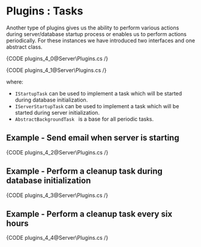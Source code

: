 # Plugins : Tasks

Another type of plugins gives us the ability to perform various actions during server/database startup process or enables us to perform actions periodically. For these instances we have introduced two interfaces and one abstract class.

{CODE plugins_4_0@Server\Plugins.cs /}

{CODE plugins_4_1@Server\Plugins.cs /}

where:   
* `IStartupTask` can be used to implement a task which will be started during database initialization.   
* `IServerStartupTask` can be used to implement a task which will be started during server initialization.    
* `AbstractBackgroundTask ` is a base for all periodic tasks.    

## Example - Send email when server is starting

{CODE plugins_4_2@Server\Plugins.cs /}

## Example - Perform a cleanup task during database initialization

{CODE plugins_4_3@Server\Plugins.cs /}

## Example - Perform a cleanup task every six hours

{CODE plugins_4_4@Server\Plugins.cs /}
